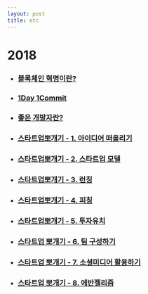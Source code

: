 ```yaml
---
layout: post
title: etc
---
```


# 2018

* ### [블록체인 혁명이란?](http://ykss.github.io/blockchain)
* ### [1Day 1Commit](http://ykss.github.io/1day1commit)
* ### [좋은 개발자란?](http://ykss.github.io/gooddeveloper)
* ### [스타트업뽀개기 - 1. 아이디어 떠올리기](http://ykss.github.io/startup1)
* ### [스타트업뽀개기 - 2. 스타트업 모델](http://ykss.github.io/startup2)
* ### [스타트업뽀개기 - 3. 런칭](http://ykss.github.io/startup3)
* ### [스타트업뽀개기 - 4. 피칭](http://ykss.github.io/startup4)
* ### [스타트업뽀개기 - 5. 투자유치](http://ykss.github.io/startup5)
* ### [스타트업 뽀개기 - 6. 팀 구성하기](http://ykss.github.io/startup6)
* ### [스타트업 뽀개기 - 7. 소셜미디어 활용하기](http://ykss.github.io/startup7)
* ### [스타트업 뽀개기 - 8. 에반젤리즘](http://ykss.github.io/startup7)